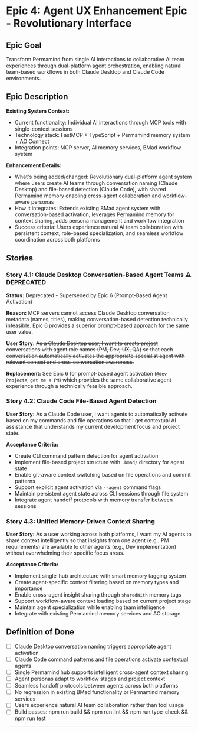# Epic 4: Agent UX Enhancement Epic - Revolutionary Interface

## Epic Goal

Transform Permamind from single AI interactions to collaborative AI team experiences through dual-platform agent orchestration, enabling natural team-based workflows in both Claude Desktop and Claude Code environments.

## Epic Description

**Existing System Context:**

- Current functionality: Individual AI interactions through MCP tools with single-context sessions
- Technology stack: FastMCP + TypeScript + Permamind memory system + AO Connect
- Integration points: MCP server, AI memory services, BMad workflow system

**Enhancement Details:**

- What's being added/changed: Revolutionary dual-platform agent system where users create AI teams through conversation naming (Claude Desktop) and file-based detection (Claude Code), with shared Permamind memory enabling cross-agent collaboration and workflow-aware personas
- How it integrates: Extends existing BMad agent system with conversation-based activation, leverages Permamind memory for context sharing, adds persona management and workflow integration
- Success criteria: Users experience natural AI team collaboration with persistent context, role-based specialization, and seamless workflow coordination across both platforms

## Stories

### Story 4.1: Claude Desktop Conversation-Based Agent Teams ⚠️ DEPRECATED

**Status:** Deprecated - Superseded by Epic 6 (Prompt-Based Agent Activation)

**Reason:** MCP servers cannot access Claude Desktop conversation metadata (names, titles), making conversation-based detection technically infeasible. Epic 6 provides a superior prompt-based approach for the same user value.

**User Story:** ~~As a Claude Desktop user, I want to create project conversations with agent role names (PM, Dev, UX, QA) so that each conversation automatically activates the appropriate specialist agent with relevant context and cross-conversation awareness.~~

**Replacement:** See Epic 6 for prompt-based agent activation (`@dev ProjectX`, `get me a PM`) which provides the same collaborative agent experience through a technically feasible approach.

### Story 4.2: Claude Code File-Based Agent Detection

**User Story:** As a Claude Code user, I want agents to automatically activate based on my commands and file operations so that I get contextual AI assistance that understands my current development focus and project state.

**Acceptance Criteria:**

- Create CLI command pattern detection for agent activation
- Implement file-based project structure with `.bmad/` directory for agent state
- Enable git-aware context switching based on file operations and commit patterns
- Support explicit agent activation via `--agent` command flags
- Maintain persistent agent state across CLI sessions through file system
- Integrate agent handoff protocols with memory transfer between sessions

### Story 4.3: Unified Memory-Driven Context Sharing

**User Story:** As a user working across both platforms, I want my AI agents to share context intelligently so that insights from one agent (e.g., PM requirements) are available to other agents (e.g., Dev implementation) without overwhelming their specific focus areas.

**Acceptance Criteria:**

- Implement single-hub architecture with smart memory tagging system
- Create agent-specific context filtering based on memory types and importance
- Enable cross-agent insight sharing through `sharedWith` memory tags
- Support workflow-aware context loading based on current project stage
- Maintain agent specialization while enabling team intelligence
- Integrate with existing Permamind memory services and AO storage

## Definition of Done

- [ ] Claude Desktop conversation naming triggers appropriate agent activation
- [ ] Claude Code command patterns and file operations activate contextual agents
- [ ] Single Permamind hub supports intelligent cross-agent context sharing
- [ ] Agent personas adapt to workflow stages and project context
- [ ] Seamless handoff protocols between agents across both platforms
- [ ] No regression in existing BMad functionality or Permamind memory services
- [ ] Users experience natural AI team collaboration rather than tool usage
- [ ] Build passes: npm run build && npm run lint && npm run type-check && npm run test

---
